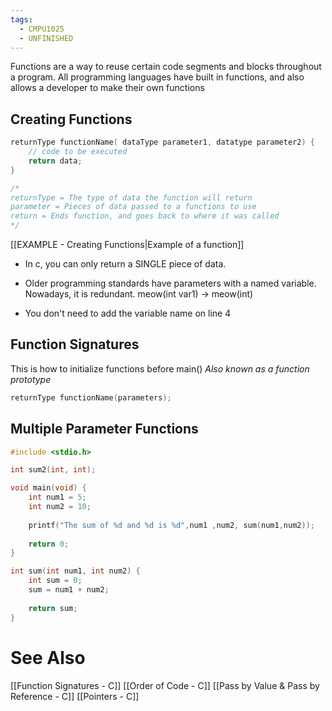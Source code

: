 ```yaml
---
tags:
  - CMPU1025
  - UNFINISHED
---
```

Functions are a way to reuse certain code segments and blocks throughout a program. All programming languages have built in functions, and also allows a developer to make their own functions

## Creating Functions
```c showlinenumbers {1,3}
returnType functionName( dataType parameter1, datatype parameter2) {
	// code to be executed
	return data;
}

/*
returnType = The type of data the function will return
parameter = Pieces of data passed to a functions to use
return = Ends function, and goes back to where it was called
*/
```
[[EXAMPLE - Creating Functions|Example of a function]]


- In c, you can only return a SINGLE piece of data.
- Older programming standards have parameters with a named variable. Nowadays, it is redundant. meow(int var1)  -> meow(int)

- You don't need to add the variable name on line 4

## Function Signatures
This is how to initialize functions before main()
*Also known as a function prototype*
```c showlinenumbers
returnType functionName(parameters);
```


## Multiple Parameter Functions
```c showLineNumbers {}
#include <stdio.h>

int sum2(int, int);

void main(void) {
	int num1 = 5;
	int num2 = 10;
	
	printf("The sum of %d and %d is %d",num1 ,num2, sum(num1,num2));
	
	return 0;
}

int sum(int num1, int num2) {
	int sum = 0;
	sum = num1 + num2;
	
	return sum;
}
```

# See Also
[[Function Signatures - C]]
[[Order of Code - C]]
[[Pass by Value & Pass by Reference - C]]
[[Pointers - C]]